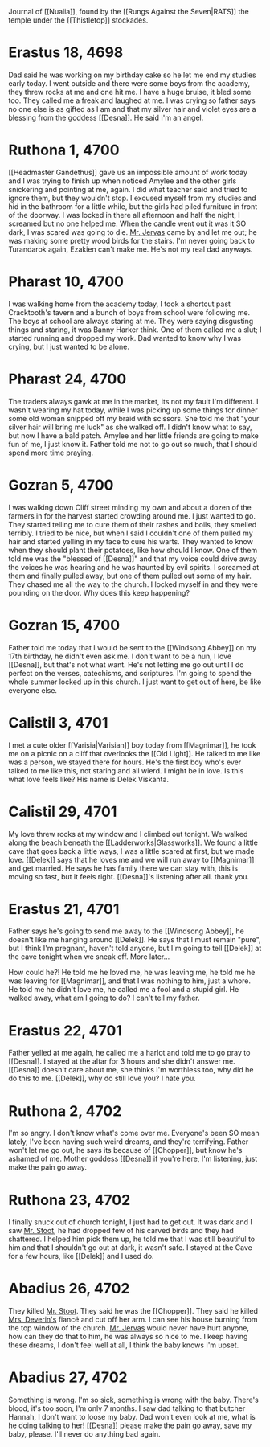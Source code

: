 Journal of [[Nualia]], found by the [[Rungs Against the Seven|RATS]] the temple under the [[Thistletop]] stockades.
# Erastus 18, 4698
Dad said he was working on my birthday cake so he let me end my studies early today. I went outside and there were some boys from the academy, they threw rocks at me and one hit me. I have a huge bruise, it bled some too. They called me a freak and laughed at me. I was crying so father says no one else is as gifted as I am and that my silver hair and violet eyes are a blessing from the goddess [[Desna]]. He said I'm an angel.

# Ruthona 1, 4700
[[Headmaster Gandethus]] gave us an impossible amount of work today and I was trying to finish up when noticed Amylee and the other girls snickering and pointing at me, again. I did what teacher said and tried to ignore them, but they wouldn't stop. I excused myself from my studies and hid in the bathroom for a little while, but the girls had piled furniture in front of the doorway. I was locked in there all afternoon and half the night, I screamed but no one helped me. When the candle went out it was it SO dark, I was scared was going to die. [Mr. Jervas](Chopper.md) came by and let me out; he was making some pretty wood birds for the stairs. I'm never going back to Turandarok again, Ezakien can't make me. He's not my real dad anyways.
# Pharast 10, 4700
I was walking home from the academy today, I took a shortcut past Cracktooth's tavern and a bunch of boys from school were following me. The boys at school are always staring at me. They were saying disgusting things and staring, it was Banny Harker think. One of them called me a slut; I started running and dropped my work. Dad wanted to know why I was crying, but I just wanted to be alone. 
# Pharast 24, 4700
The traders always gawk at me in the market, its not my fault I'm different. I wasn't wearing my hat today, while I was picking up some things for dinner some old woman snipped off my braid with scissors. She told me that "your silver hair will bring me luck" as she walked off. I didn't know what to say, but now I have a bald patch. Amylee and her little friends are going to make fun of me, I just know it. Father told me not to go out so much, that I should spend more time praying.

# Gozran 5, 4700
I was walking down Cliff street minding my own and about a dozen of the farmers in for the harvest started crowding around me. I just wanted to go. They started telling me to cure them of their rashes and boils, they smelled terribly. I tried to be nice, but when I said I couldn't one of them pulled my hair and started yelling in my face to cure his warts. They wanted to know when they should plant their potatoes, like how should I know. One of them told me was the "blessed of [[Desna]]" and that my voice could drive away the voices he was hearing and he was haunted by evil spirits. I screamed at them and finally pulled away, but one of them pulled out some of my hair. They chased me all the way to the church. I locked myself in and they were pounding on the door. Why does this keep happening?
# Gozran 15, 4700
Father told me today that I would be sent to the [[Windsong Abbey]] on my 17th birthday, he didn't even ask me. I don't want to be a nun, I love [[Desna]], but that's not what want. He's not letting me go out until I do perfect on the verses, catechisms, and scriptures. I'm going to spend the whole summer locked up in this church. I just want to get out of here, be like everyone else.

# Calistil 3, 4701
I met a cute older [[Varisia|Varisian]] boy today from [[Magnimar]], he took me on a picnic on a cliff that overlooks the [[Old Light]]. He talked to me like was a person, we stayed there for hours. He's the first boy who's ever talked to me like this, not staring and all wierd. I might be in love. Is this what love feels like? His name is Delek Viskanta.
# Calistil 29, 4701
My love threw rocks at my window and I climbed out tonight. We walked along the beach beneath the [[Ladderworks|Glassworks]]. We found a little cave that goes back a little ways, I was a little scared at first, but we made love. [[Delek]] says that he loves me and we will run away to [[Magnimar]] and get married. He says he has family there we can stay with, this is moving so fast, but it feels right. [[Desna]]'s listening after all. thank you. 

# Erastus 21, 4701
Father says he's going to send me away to the [[Windsong Abbey]], he doesn't like me hanging around [[Delek]]. He says that I must remain "pure", but I think I'm pregnant, haven't told anyone, but I'm going to tell [[Delek]] at the cave tonight when we sneak off. More later... 

How could he?! He told me he loved me, he was leaving me, he told me he was leaving for [[Magnimar]], and that I was nothing to him, just a whore. He told me he didn't love me, he called me a fool and a stupid girl. He walked away, what am I going to do? I can't tell my father. 

# Erastus 22, 4701
Father yelled at me again, he called me a harlot and told me to go pray to [[Desna]]. I stayed at the altar for 3 hours and she didn't answer me. [[Desna]] doesn't care about me, she thinks I'm worthless too, why did he do this to me. [[Delek]], why do still love you? I hate you.

# Ruthona 2, 4702
I'm so angry. I don't know what's come over me. Everyone's been SO mean lately, I've been having such weird dreams, and they're terrifying. Father won't let me go out, he says its because of [[Chopper]], but know he's ashamed of me. Mother goddess [[Desna]] if you're here, I'm listening, just make the pain go away.

# Ruthona 23, 4702
I finally snuck out of church tonight, I just had to get out. It was dark and I saw [Mr. Stoot](Chopper.md), he had dropped few of his carved birds and they had shattered. I helped him pick them up, he told me that I was still beautiful to him and that I shouldn't go out at dark, it wasn't safe. I stayed at the Cave for a few hours, like [[Delek]] and I used do.

# Abadius 26, 4702
They killed [Mr. Stoot](Chopper.md). They said he was the [[Chopper]]. They said he killed [Mrs. Deverin's](Kendra%20Deverin.md) fiancé and cut off her arm. I can see his house burning from the top window of the church. [Mr. Jervas](Chopper.md) would never have hurt anyone, how can they do that to him, he was always so nice to me. I keep having these dreams, I don't feel well at all, I think the baby knows I'm upset.

# Abadius 27, 4702
Something is wrong. I'm so sick, something is wrong with the baby. There's blood, it's too soon, I'm only 7 months. I saw dad talking to that butcher Hannah, I don't want to loose my baby. Dad won't even look at me, what is he doing talking to her! [[Desna]] please make the pain go away, save my baby, please. I'll never do anything bad again.